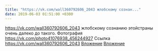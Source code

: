 ```yaml
---
title: "https://vk.com/wall360792606_2043 жлобскому сознан..."
date: 2019-06-03 01:51:00 +0300
---
```


https://vk.com/wall360792606_2043 жлобскому сознанию этойстраны очень далеко до такого.
Фотография
<a class="vk-attach" href="https://vk.com/photo41076938_456244927">https://vk.com/photo41076938_456244927</a>
Ссылка
<a class="vk-attach" href="https://vk.com/wall360792606_2043">https://vk.com/wall360792606_2043</a>
<a class="vk-attach" href="https://vk.com/photo41076938_456244927">Вложение</a>
<a class="vk-attach" href="https://vk.com/wall360792606_2043">Вложение</a>

